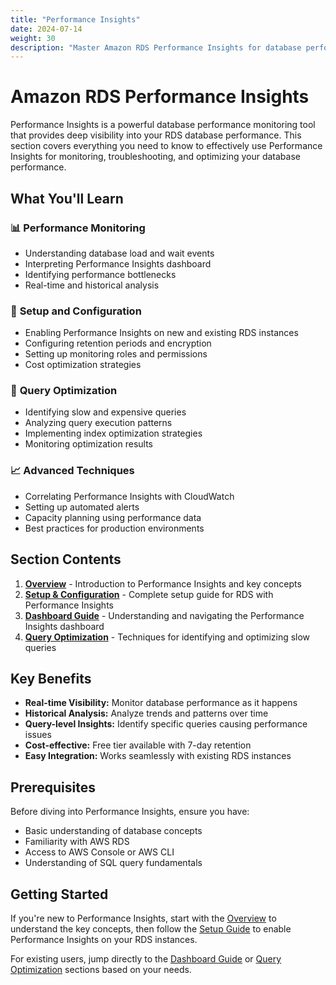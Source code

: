 ```yaml
---
title: "Performance Insights"
date: 2024-07-14
weight: 30
description: "Master Amazon RDS Performance Insights for database performance monitoring and optimization"
---
```


# Amazon RDS Performance Insights

Performance Insights is a powerful database performance monitoring tool that provides deep visibility into your RDS database performance. This section covers everything you need to know to effectively use Performance Insights for monitoring, troubleshooting, and optimizing your database performance.

## What You'll Learn

### 📊 **Performance Monitoring**
- Understanding database load and wait events
- Interpreting Performance Insights dashboard
- Identifying performance bottlenecks
- Real-time and historical analysis

### 🔧 **Setup and Configuration**
- Enabling Performance Insights on new and existing RDS instances
- Configuring retention periods and encryption
- Setting up monitoring roles and permissions
- Cost optimization strategies

### 🎯 **Query Optimization**
- Identifying slow and expensive queries
- Analyzing query execution patterns
- Implementing index optimization strategies
- Monitoring optimization results

### 📈 **Advanced Techniques**
- Correlating Performance Insights with CloudWatch
- Setting up automated alerts
- Capacity planning using performance data
- Best practices for production environments

## Section Contents

1. **[Overview](overview/)** - Introduction to Performance Insights and key concepts
2. **[Setup & Configuration](setup/)** - Complete setup guide for RDS with Performance Insights
3. **[Dashboard Guide](dashboard/)** - Understanding and navigating the Performance Insights dashboard
4. **[Query Optimization](optimization/)** - Techniques for identifying and optimizing slow queries

## Key Benefits

- **Real-time Visibility:** Monitor database performance as it happens
- **Historical Analysis:** Analyze trends and patterns over time
- **Query-level Insights:** Identify specific queries causing performance issues
- **Cost-effective:** Free tier available with 7-day retention
- **Easy Integration:** Works seamlessly with existing RDS instances

## Prerequisites

Before diving into Performance Insights, ensure you have:

- Basic understanding of database concepts
- Familiarity with AWS RDS
- Access to AWS Console or AWS CLI
- Understanding of SQL query fundamentals

## Getting Started

If you're new to Performance Insights, start with the [Overview](overview/) to understand the key concepts, then follow the [Setup Guide](setup/) to enable Performance Insights on your RDS instances.

For existing users, jump directly to the [Dashboard Guide](dashboard/) or [Query Optimization](optimization/) sections based on your needs.
